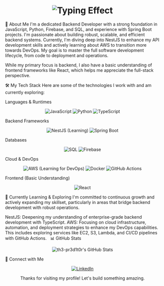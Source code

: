 <div align="center">
<h1>
<img src="https://readme-typing-svg.herokuapp.com?font=Fira+Code&pause=1000&color=F7F7F7&width=435&lines=Hello+there!+I'm+th3-pr3d1t0r;Backend+Developer+%26+DevOps+Enthusiast" alt="Typing Effect">
</h1>
</div>

🚀 About Me
I'm a dedicated Backend Developer with a strong foundation in JavaScript, Python, Firebase, and SQL, and experience with Spring Boot projects. I'm passionate about building robust, scalable, and efficient backend systems. Currently, I'm diving deep into NestJS to enhance my API development skills and actively learning about AWS to transition more towards DevOps. My goal is to master the full software development lifecycle, from code to deployment and operations.   

While my primary focus is backend, I also have a basic understanding of frontend frameworks like React, which helps me appreciate the full-stack perspective.

🛠️ My Tech Stack
Here are some of the technologies I work with and am currently exploring:

Languages & Runtimes
<p align="center">
<img src="https://img.shields.io/badge/JavaScript-F7DF1E?style=for-the-badge&logo=javascript&logoColor=black" alt="JavaScript" />
<img src="https://img.shields.io/badge/Python-3776AB?style=for-the-badge&logo=python&logoColor=white" alt="Python" />
<img src="https://img.shields.io/badge/TypeScript-3178C6?style=for-the-badge&logo=typescript&logoColor=white" alt="TypeScript" />
</p>

Backend Frameworks
<p align="center">
<img src="https://img.shields.io/badge/NestJS-E0234E?style=for-the-badge&logo=nestjs&logoColor=white" alt="NestJS" /> (Learning)
<img src="https://img.shields.io/badge/Spring_Boot-6DB33F?style=for-the-badge&logo=spring-boot&logoColor=white" alt="Spring Boot" />
</p>

Databases
<p align="center">
<img src="https://img.shields.io/badge/SQL-4479A1?style=for-the-badge&logo=postgresql&logoColor=white" alt="SQL" />
<img src="https://img.shields.io/badge/Firebase-FFCA28?style=for-the-badge&logo=firebase&logoColor=black" alt="Firebase" />
</p>

Cloud & DevOps
<p align="center">
<img src="https://img.shields.io/badge/AWS-FF9900?style=for-the-badge&logo=amazonaws&logoColor=white" alt="AWS" /> (Learning for DevOps)
<img src="https://img.shields.io/badge/Docker-2496ED?style=for-the-badge&logo=docker&logoColor=white" alt="Docker" />
<img src="https://img.shields.io/badge/GitHub_Actions-2088FF?style=for-the-badge&logo=github-actions&logoColor=white" alt="GitHub Actions" />
</p>

Frontend (Basic Understanding)
<p align="center">
<img src="https://img.shields.io/badge/React-61DAFB?style=for-the-badge&logo=react&logoColor=black" alt="React" />
</p>

🌱 Currently Learning & Exploring
I'm committed to continuous growth and actively expanding my skillset, particularly in areas that bridge backend development with robust operations.   

NestJS: Deepening my understanding of enterprise-grade backend development with TypeScript.
AWS: Focusing on cloud infrastructure, automation, and deployment strategies to enhance my DevOps capabilities. This includes exploring services like EC2, S3, Lambda, and CI/CD pipelines with GitHub Actions.   
📊 GitHub Stats
<p align="center">
<img src="https://github-profile-summary-cards.vercel.app/api/cards/profile-details?username=th3-pr3d1t0r&theme=github_dark" alt="th3-pr3d1t0r's GitHub Stats" />

🔗 Connect with Me
<p align="center">
  <a href="https://www.linkedin.com/in/ugochukwu-anosike-b1a377338" target="_blank">
    <img src="https://img.shields.io/badge/LinkedIn-0077B5?style=for-the-badge&logo=linkedin&logoColor=white" alt="LinkedIn" />
  </a>
</p>

<div align="center">
<p>Thanks for visiting my profile! Let's build something amazing.</p>
</div>
